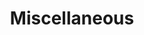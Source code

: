 ---
type: manual-list
title: Miscellaneous
draft: false
show_dates: false
manual_links:
- misc/credits
- misc/updates
- categories
- tags
---